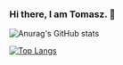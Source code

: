 ### Hi there, I am Tomasz. 👋

![Anurag's GitHub stats](https://github-readme-stats.vercel.app/api?username=chaykov&show_icons=true&theme=radical)

[![Top Langs](https://github-readme-stats.vercel.app/api/top-langs/?username=chaykov&layout=compact)](https://github.com/chaykov/github-readme-stats)
